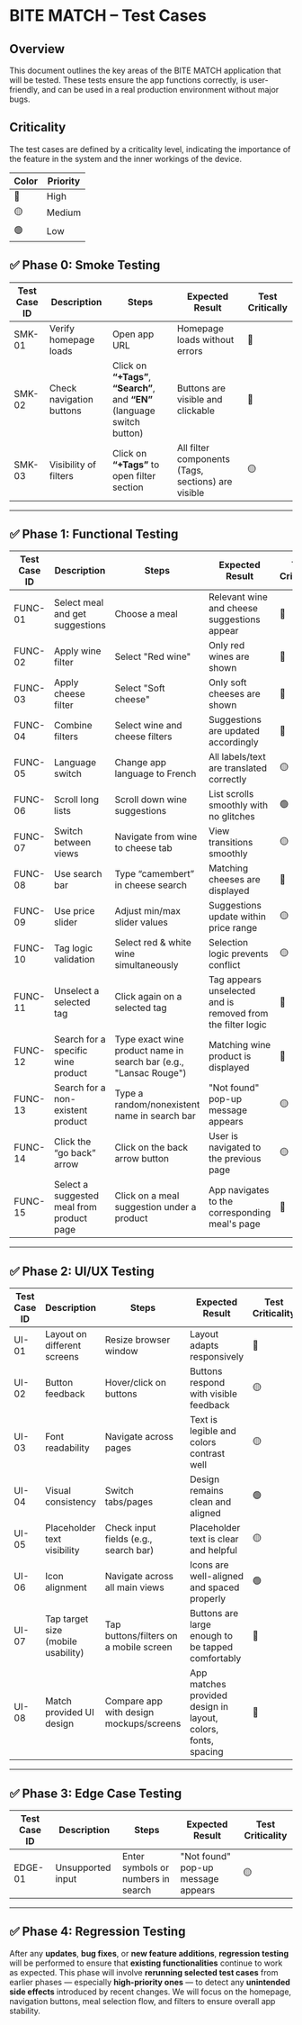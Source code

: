 # BITE MATCH – Test Cases

## Overview

This document outlines the key areas of the BITE MATCH application that will be tested. These tests ensure the app functions correctly, is user-friendly, and can be used in a real production environment without major bugs.

## Criticality

The test cases are defined by a criticality level, indicating the importance of the feature in the system and the inner workings of the device.

| Color | Priority |
| ----- | -------- |
| 🔴     | High     |
| 🟡     | Medium   |
| 🟢     | Low      |

## ✅ Phase 0: Smoke Testing

| Test Case ID | Description                  | Steps                              | Expected Result                                        | Test Critically                                       |
|--------------|------------------------------|------------------------------------|--------------------------------------------------------|--------------------------------------------------------|
| SMK-01       | Verify homepage loads         | Open app URL                       | Homepage loads without errors                          | 🔴              |
| SMK-02       | Check navigation buttons      | Click on **“+Tags”**, **“Search”**, and **“EN”** (language switch button)        | Buttons are visible and clickable                      | 🔴        |
| SMK-03       | Visibility of filters         | Click on **“+Tags”** to open filter section                 | All filter components (Tags, sections) are visible       | 🟡 |


---

## ✅ Phase 1: Functional Testing

| Test Case ID | Description                        | Steps                                         | Expected Result                                          | Test Criticality |
|--------------|------------------------------------|-----------------------------------------------|----------------------------------------------------------|------------------|
| FUNC-01      | Select meal and get suggestions    | Choose a meal                          | Relevant wine and cheese suggestions appear              | 🔴           |
| FUNC-02      | Apply wine filter                  | Select "Red wine"                             | Only red wines are shown                                 | 🔴           |
| FUNC-03      | Apply cheese filter                | Select "Soft cheese"                          | Only soft cheeses are shown                              | 🔴           |
| FUNC-04      | Combine filters                    | Select wine and cheese filters                | Suggestions are updated accordingly                      | 🔴           |
| FUNC-05      | Language switch                    | Change app language to French                 | All labels/text are translated correctly                 | 🟡         |
| FUNC-06      | Scroll long lists                  | Scroll down wine suggestions                  | List scrolls smoothly with no glitches                   | 🟢            |
| FUNC-07      | Switch between views               | Navigate from wine to cheese tab              | View transitions smoothly                                | 🟡         |
| FUNC-08      | Use search bar                     | Type “camembert” in cheese search                  | Matching cheeses are displayed                           | 🔴           |
| FUNC-09      | Use price slider                   | Adjust min/max slider values                  | Suggestions update within price range                    | 🟡         |
| FUNC-10      | Tag logic validation               | Select red & white wine simultaneously        | Selection logic prevents conflict                        | 🟡         |
| FUNC-11      | Unselect a selected tag                    | Click again on a selected tag                               | Tag appears unselected and is removed from the filter logic            | 🔴               |
| FUNC-12      | Search for a specific wine product         | Type exact wine product name in search bar (e.g., "Lansac Rouge") | Matching wine product is displayed                                    | 🔴               |
| FUNC-13      | Search for a non-existent product          | Type a random/nonexistent name in search bar                | "Not found" pop-up message appears                                     | 🟡               |
| FUNC-14      | Click the “go back” arrow                  | Click on the back arrow button                              | User is navigated to the previous page                                 | 🟡               |
| FUNC-15      | Select a suggested meal from product page  | Click on a meal suggestion under a product                  | App navigates to the corresponding meal's page                         | 🔴               |


---

## ✅ Phase 2: UI/UX Testing

| Test Case ID | Description                   | Steps                            | Expected Result                                      | Test Criticality |
|--------------|-------------------------------|----------------------------------|------------------------------------------------------|------------------|
| UI-01        | Layout on different screens   | Resize browser window            | Layout adapts responsively                           | 🔴               |
| UI-02        | Button feedback               | Hover/click on buttons           | Buttons respond with visible feedback                | 🟡               |
| UI-03        | Font readability              | Navigate across pages            | Text is legible and colors contrast well             | 🟡               |
| UI-04        | Visual consistency            | Switch tabs/pages                | Design remains clean and aligned                     | 🟢               |
| UI-05        | Placeholder text visibility         | Check input fields (e.g., search bar)           | Placeholder text is clear and helpful                                 | 🟡               |
| UI-06        | Icon alignment                      | Navigate across all main views                  | Icons are well-aligned and spaced properly                            | 🟢               |
| UI-07        | Tap target size (mobile usability)  | Tap buttons/filters on a mobile screen          | Buttons are large enough to be tapped comfortably                     | 🔴               |
 UI-08        | Match provided UI design             | Compare app with design mockups/screens | App matches provided design in layout, colors, fonts, spacing | 🔴               |

---

## ✅ Phase 3: Edge Case Testing

| Test Case ID | Description                          | Steps                                      | Expected Result                                                  | Test Criticality |
|--------------|--------------------------------------|--------------------------------------------|------------------------------------------------------------------|------------------|
| EDGE-01    | Unsupported input                    | Enter symbols or numbers in search         | "Not found" pop-up message appears                                | 🟡               |


---
## ✅ Phase 4: Regression Testing


After any **updates**, **bug fixes**, or **new feature additions**, **regression testing** will be performed to ensure that **existing functionalities** continue to work as expected. This phase will involve **rerunning selected test cases** from earlier phases — especially **high-priority ones** — to detect any **unintended side effects** introduced by recent changes. We will focus on the homepage, navigation buttons, meal selection flow, and filters to ensure overall app stability.
